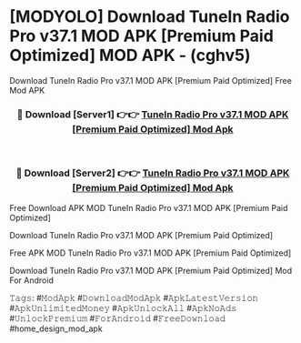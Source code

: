 # [MODYOLO] Download TuneIn Radio Pro v37.1 MOD APK [Premium Paid Optimized] MOD APK - (cghv5)
Download TuneIn Radio Pro v37.1 MOD APK [Premium Paid Optimized] Free Mod APK

<div align="center">
<h3>🔴 Download [Server1] 👉👉 <a href="https://apk-comot.site?title=TuneIn_Radio_Pro_v37.1_MOD_APK_[Premium_Paid_Optimized]">TuneIn Radio Pro v37.1 MOD APK [Premium Paid Optimized] Mod Apk</a></h3><br>

<h3>🔴 Download [Server2] 👉👉 <a href="https://apk-comot.site?title=TuneIn_Radio_Pro_v37.1_MOD_APK_[Premium_Paid_Optimized]">TuneIn Radio Pro v37.1 MOD APK [Premium Paid Optimized] Mod Apk</a></h3>
</div>


Free Download APK MOD TuneIn Radio Pro v37.1 MOD APK [Premium Paid Optimized]

Download TuneIn Radio Pro v37.1 MOD APK [Premium Paid Optimized] 

Free APK MOD TuneIn Radio Pro v37.1 MOD APK [Premium Paid Optimized] 

Download TuneIn Radio Pro v37.1 MOD APK [Premium Paid Optimized] Mod For Android

𝚃𝚊𝚐𝚜: #𝙼𝚘𝚍𝙰𝚙𝚔 #𝙳𝚘𝚠𝚗𝚕𝚘𝚊𝚍𝙼𝚘𝚍𝙰𝚙𝚔 #𝙰𝚙𝚔𝙻𝚊𝚝𝚎𝚜𝚝𝚅𝚎𝚛𝚜𝚒𝚘𝚗 #𝙰𝚙𝚔𝚄𝚗𝚕𝚒𝚖𝚒𝚝𝚎𝚍𝙼𝚘𝚗𝚎𝚢 #𝙰𝚙𝚔𝚄𝚗𝚕𝚘𝚌𝚔𝙰𝚕𝚕 #𝙰𝚙𝚔𝙽𝚘𝙰𝚍𝚜 #𝚄𝚗𝚕𝚘𝚌𝚔𝙿𝚛𝚎𝚖𝚒𝚞𝚖 #𝙵𝚘𝚛𝙰𝚗𝚍𝚛𝚘𝚒𝚍 #𝙵𝚛𝚎𝚎𝙳𝚘𝚠𝚗𝚕𝚘𝚊𝚍 #home_design_mod_apk